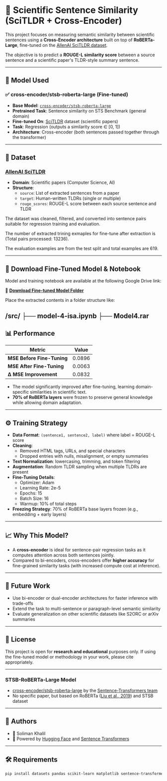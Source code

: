 # 🔬 Scientific Sentence Similarity (SciTLDR + Cross-Encoder)

This project focuses on measuring semantic similarity between scientific sentences using a **Cross-Encoder architecture** built on top of **RoBERTa-Large**, fine-tuned on the [AllenAI SciTLDR dataset](https://huggingface.co/datasets/allenai/scitldr).

The objective is to predict a **ROUGE-L similarity score** between a source sentence and a scientific paper's TLDR-style summary sentence.

---

## 🧠 Model Used

### ✅ cross-encoder/stsb-roberta-large (Fine-tuned)

- **Base Model**: [`cross-encoder/stsb-roberta-large`](https://huggingface.co/cross-encoder/stsb-roberta-large)
- **Pretrained Task**: Sentence similarity on STS Benchmark (general domain)
- **Fine-tuned On**: [SciTLDR](https://huggingface.co/datasets/allenai/scitldr) dataset (scientific papers)
- **Task**: Regression (outputs a similarity score ∈ [0, 1])
- **Architecture**: Cross-encoder (both sentences passed together through the transformer)

---

## 📂 Dataset

### [AllenAI SciTLDR](https://huggingface.co/datasets/allenai/scitldr)

- **Domain**: Scientific papers (Computer Science, AI)
- **Structure**:
  - `source`: List of extracted sentences from a paper
  - `target`: Human-written TLDRs (single or multiple)
  - `rouge_scores`: ROUGE-L score between each source sentence and TLDR


The dataset was cleaned, filtered, and converted into sentence pairs suitable for regression training and evaluation.

The number of extracted trining exmaples for fine-tune after extraction is (Total pairs processed: 13236).

The evaluation examples are from the test split and total examples are 619.

---

## 🔗 Download Fine-Tuned Model & Notebook

Model and training notebook are available at the following Google Drive link:

📁 **[Download Fine-tuned Model Folder](https://drive.google.com/drive/folders/1cjlEGUWfSdFMzCa2E7YD6bhdCTJc8C07?usp=sharing)**

Place the extracted contents in a folder structure like:

/src/
├── model-4-isa.ipynb
├── Model4.rar
---

## 📊 Performance

| Metric                    | Value   |
|---------------------------|---------|
| **MSE Before Fine-Tuning** | 0.0896  |
| **MSE After Fine-Tuning**  | 0.0063  |
| **Δ MSE Improvement**      | 0.0832  |

- The model significantly improved after fine-tuning, learning domain-specific similarities in scientific text.
- **70% of RoBERTa layers** were frozen to preserve general knowledge while allowing domain adaptation.

---

## ⚙️ Training Strategy

- **Data Format**: `(sentence1, sentence2, label)` where label = ROUGE-L score
- **Cleaning**:
  - Removed HTML tags, URLs, and special characters
  - Dropped entries with nulls, misalignment, or empty summaries
- **Text Normalization**: lowercasing, trimming, and token filtering
- **Augmentation**: Random TLDR sampling when multiple TLDRs are present
- **Fine-Tuning Details**:
  - Optimizer: Adam
  - Learning Rate: 2e-5
  - Epochs: 15
  - Batch Size: 16
  - Warmup: 10% of total steps
- **Freezing Strategy**: 70% of RoBERTa base layers frozen (e.g., embedding + early layers)

---

## 📈 Why This Model?

- A **cross-encoder** is ideal for sentence-pair regression tasks as it computes attention across both sentences jointly.
- Compared to bi-encoders, cross-encoders offer **higher accuracy** for fine-grained similarity tasks (with increased compute cost at inference).

---

## 🔮 Future Work

- Use bi-encoder or dual-encoder architectures for faster inference with trade-offs
- Extend the task to multi-sentence or paragraph-level semantic similarity
- Evaluate generalization on other scientific datasets like S2ORC or arXiv summaries

---

## 📝 License

This project is open for **research and educational** purposes only. If using the fine-tuned model or methodology in your work, please cite appropriately.

---


### STSB-RoBERTa-Large Model

- [cross-encoder/stsb-roberta-large](https://huggingface.co/cross-encoder/stsb-roberta-large) by the [Sentence-Transformers team](https://www.sbert.net/)
- No specific paper, but based on RoBERTa ([Liu et al., 2019](https://arxiv.org/abs/1907.11692)) and STSB dataset

---

## 🧠 Authors

- 🔬 Soliman Khalil  
- 🤖 Powered by [Hugging Face](https://huggingface.co) and [Sentence Transformers](https://www.sbert.net/)

---

## 🛠 Requirements

```bash
pip install datasets pandas scikit-learn matplotlib sentence-transformers

